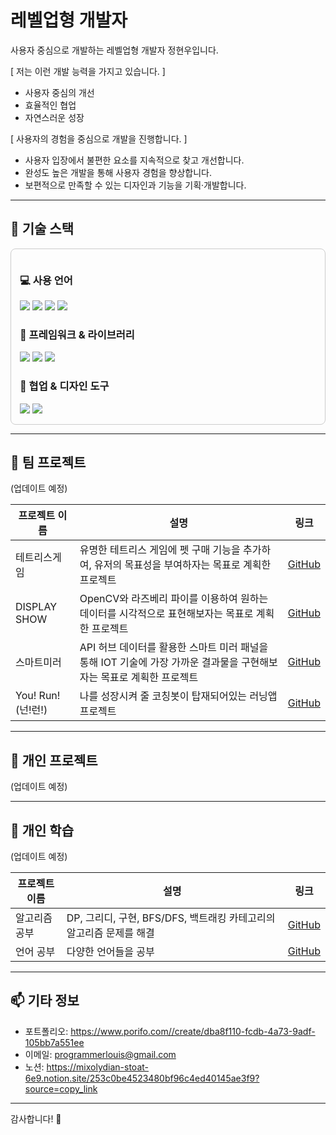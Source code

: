 # 레벨업형 개발자

사용자 중심으로 개발하는 레벨업형 개발자 정현우입니다.

[ 저는 이런 개발 능력을 가지고 있습니다. ]

- 사용자 중심의 개선
- 효율적인 협업
- 자연스러운 성장

[ 사용자의 경험을 중심으로 개발을 진행합니다. ]

- 사용자 입장에서 불편한 요소를 지속적으로 찾고 개선합니다.
- 완성도 높은 개발을 통해 사용자 경험을 향상합니다.
- 보편적으로 만족할 수 있는 디자인과 기능을 기획·개발합니다.

---

## 🚀 기술 스택

<div style="border: 1px solid #ccc; padding: 1em; border-radius: 8px">

### 💻 사용 언어  
<img src="https://img.shields.io/badge/C-A8B9CC?style=for-the-badge&logo=c&logoColor=white">
<img src="https://img.shields.io/badge/C++-00599C?style=for-the-badge&logo=cplusplus&logoColor=white">
<img src="https://img.shields.io/badge/JavaScript-F7DF1E?style=for-the-badge&logo=javascript&logoColor=black">
<img src="https://img.shields.io/badge/Python-3776AB?style=for-the-badge&logo=python&logoColor=white">


### 🧩 프레임워크 & 라이브러리  
<img src="https://img.shields.io/badge/React-20232A?style=for-the-badge&logo=react">
<img src="https://img.shields.io/badge/React_Native-61DAFB?style=for-the-badge&logo=react">
<img src="https://img.shields.io/badge/Spring_Boot-6DB33F?style=for-the-badge&logo=springboot">

### 🤝 협업 & 디자인 도구  
<img src="https://img.shields.io/badge/Figma-F24E1E?style=for-the-badge&logo=figma&logoColor=white">
<img src="https://img.shields.io/badge/Slack-4A154B?style=for-the-badge&logo=slack&logoColor=white">

</div>

---

## 📌 팀 프로젝트

(업데이트 예정)

| 프로젝트 이름 | 설명 | 링크 |
|---------------|------|------|
| 테트리스게임 | 유명한 테트리스 게임에 펫 구매 기능을 추가하여, 유저의 목표성을 부여하자는 목표로 계획한 프로젝트 | [GitHub](https://github.com/xlouisjungx/c_game_project.git) |
| DISPLAY SHOW | OpenCV와 라즈베리 파이를 이용하여 원하는 데이터를 시각적으로 표현해보자는 목표로 계획한 프로젝트 | [GitHub](https://github.com/xlouisjungx/Project_MBH.git) |
| 스마트미러 | API 허브 데이터를 활용한 스마트 미러 패널을 통해 IOT 기술에 가장 가까운 결과물을 구현해보자는 목표로 계획한 프로젝트 | [GitHub](https://github.com/xlouisjungx/Project_MBH.git) |
| You! Run! (넌!런!) | 나를 성장시켜 줄 코칭봇이 탑재되어있는 러닝앱 프로젝트 | [GitHub](https://github.com/Now-You-Run/You-Run-Front.git) |

---

## 📌 개인 프로젝트

(업데이트 예정)

---

## 📌 개인 학습

(업데이트 예정)

| 프로젝트 이름 | 설명 | 링크 |
|---------------|------|------|
| 알고리즘 공부 | DP, 그리디, 구현, BFS/DFS, 백트래킹 카테고리의 알고리즘 문제를 해결 | [GitHub](https://github.com/xlouisjungx/Algorithm_Study.git) |
| 언어 공부 | 다양한 언어들을 공부 | [GitHub](https://github.com/xlouisjungx/coding_langs.git) |

---

## 📫 기타 정보

- 포트폴리오: https://www.porifo.com//create/dba8f110-fcdb-4a73-9adf-105bb7a551ee
- 이메일: programmerlouis@gmail.com
- 노션: https://mixolydian-stoat-6e9.notion.site/253c0be4523480bf96c4ed40145ae3f9?source=copy_link

---

감사합니다! 🙌
